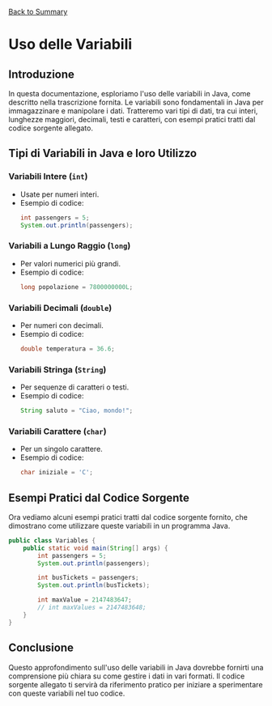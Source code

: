 [Back to Summary](../Summary.md)

# Uso delle Variabili

## Introduzione
In questa documentazione, esploriamo l'uso delle variabili in Java, come descritto nella trascrizione fornita. Le variabili sono fondamentali in Java per immagazzinare e manipolare i dati. Tratteremo vari tipi di dati, tra cui interi, lunghezze maggiori, decimali, testi e caratteri, con esempi pratici tratti dal codice sorgente allegato.

## Tipi di Variabili in Java e loro Utilizzo
### Variabili Intere (`int`)
- Usate per numeri interi.
- Esempio di codice:
  ```java
  int passengers = 5;
  System.out.println(passengers);
  ```

### Variabili a Lungo Raggio (`long`)
- Per valori numerici più grandi.
- Esempio di codice:
  ```java
  long popolazione = 7800000000L;
  ```

### Variabili Decimali (`double`)
- Per numeri con decimali.
- Esempio di codice:
  ```java
  double temperatura = 36.6;
  ```

### Variabili Stringa (`String`)
- Per sequenze di caratteri o testi.
- Esempio di codice:
  ```java
  String saluto = "Ciao, mondo!";
  ```

### Variabili Carattere (`char`)
- Per un singolo carattere.
- Esempio di codice:
  ```java
  char iniziale = 'C';
  ```

## Esempi Pratici dal Codice Sorgente
Ora vediamo alcuni esempi pratici tratti dal codice sorgente fornito, che dimostrano come utilizzare queste variabili in un programma Java.

```java
public class Variables {
    public static void main(String[] args) {
        int passengers = 5;
        System.out.println(passengers);

        int busTickets = passengers;
        System.out.println(busTickets);

        int maxValue = 2147483647;
        // int maxValues = 2147483648;
    }
}
```

## Conclusione
Questo approfondimento sull'uso delle variabili in Java dovrebbe fornirti una comprensione più chiara su come gestire i dati in vari formati. Il codice sorgente allegato ti servirà da riferimento pratico per iniziare a sperimentare con queste variabili nel tuo codice.

